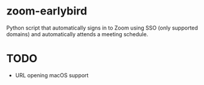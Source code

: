# zoom-earlybird
Python script that automatically signs in to Zoom using SSO (only supported domains) and automatically attends a meeting schedule.

# TODO
- URL opening macOS support
